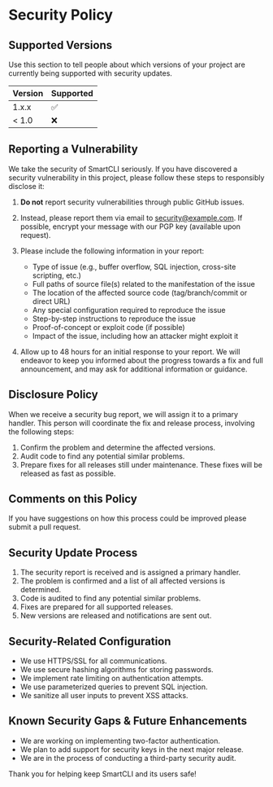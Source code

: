 # Security Policy

## Supported Versions

Use this section to tell people about which versions of your project are
currently being supported with security updates.

| Version | Supported          |
| ------- | ------------------ |
| 1.x.x   | :white_check_mark: |
| < 1.0   | :x:                |

## Reporting a Vulnerability

We take the security of SmartCLI seriously. If you have discovered a security vulnerability in this project, please follow these steps to responsibly disclose it:

1. **Do not** report security vulnerabilities through public GitHub issues.

2. Instead, please report them via email to [security@example.com](mailto:security@example.com). If possible, encrypt your message with our PGP key (available upon request).

3. Please include the following information in your report:
   - Type of issue (e.g., buffer overflow, SQL injection, cross-site scripting, etc.)
   - Full paths of source file(s) related to the manifestation of the issue
   - The location of the affected source code (tag/branch/commit or direct URL)
   - Any special configuration required to reproduce the issue
   - Step-by-step instructions to reproduce the issue
   - Proof-of-concept or exploit code (if possible)
   - Impact of the issue, including how an attacker might exploit it

4. Allow up to 48 hours for an initial response to your report. We will endeavor to keep you informed about the progress towards a fix and full announcement, and may ask for additional information or guidance.

## Disclosure Policy

When we receive a security bug report, we will assign it to a primary handler. This person will coordinate the fix and release process, involving the following steps:

1. Confirm the problem and determine the affected versions.
2. Audit code to find any potential similar problems.
3. Prepare fixes for all releases still under maintenance. These fixes will be released as fast as possible.

## Comments on this Policy

If you have suggestions on how this process could be improved please submit a pull request.

## Security Update Process

1. The security report is received and is assigned a primary handler.
2. The problem is confirmed and a list of all affected versions is determined.
3. Code is audited to find any potential similar problems.
4. Fixes are prepared for all supported releases.
5. New versions are released and notifications are sent out.

## Security-Related Configuration

- We use HTTPS/SSL for all communications.
- We use secure hashing algorithms for storing passwords.
- We implement rate limiting on authentication attempts.
- We use parameterized queries to prevent SQL injection.
- We sanitize all user inputs to prevent XSS attacks.

## Known Security Gaps & Future Enhancements

- We are working on implementing two-factor authentication.
- We plan to add support for security keys in the next major release.
- We are in the process of conducting a third-party security audit.

Thank you for helping keep SmartCLI and its users safe!
